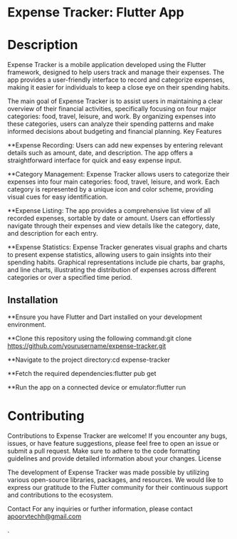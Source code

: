 
# Expense Tracker: Flutter App

# Description

Expense Tracker is a mobile application developed using the Flutter framework, designed to help users track and manage their expenses. The app provides a user-friendly interface to record and categorize expenses, making it easier for individuals to keep a close eye on their spending habits.

The main goal of Expense Tracker is to assist users in maintaining a clear overview of their financial activities, specifically focusing on four major categories: food, travel, leisure, and work. By organizing expenses into these categories, users can analyze their spending patterns and make informed decisions about budgeting and financial planning.
Key Features

   **Expense Recording: Users can add new expenses by entering relevant details such as amount, date, and description. The app offers a straightforward interface for quick and easy expense input.

   **Category Management: Expense Tracker allows users to categorize their expenses into four main categories: food, travel, leisure, and work. Each category is represented by a unique icon and color scheme, providing visual cues for easy identification.

   **Expense Listing: The app provides a comprehensive list view of all recorded expenses, sortable by date or amount. Users can effortlessly navigate through their expenses and view details like the category, date, and description for each entry.

 **Expense Statistics: Expense Tracker generates visual graphs and charts to present expense statistics, allowing users to gain insights into their spending habits. Graphical representations include pie charts, bar graphs, and line charts, illustrating the distribution of expenses across different categories or over a specified time period.
 
 
## Installation

**Ensure you have Flutter and Dart installed on your development environment.

**Clone this repository using the following command:git clone https://github.com/yourusername/expense-tracker.git

**Navigate to the project directory:cd expense-tracker

**Fetch the required dependencies:flutter pub get

**Run the app on a connected device or emulator:flutter run

# Contributing

Contributions to Expense Tracker are welcome! If you encounter any bugs, issues, or have feature suggestions, please feel free to open an issue or submit a pull request. Make sure to adhere to the code formatting guidelines and provide detailed information about your changes.
License

The development of Expense Tracker was made possible by utilizing various open-source libraries, packages, and resources. We would like to express our gratitude to the Flutter community for their continuous support and contributions to the ecosystem.

Contact
For any inquiries or further information, please contact apoorvtechh@gmail.com


.
